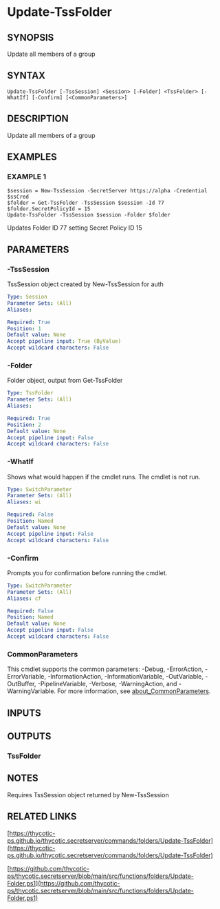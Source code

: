 # Update-TssFolder

## SYNOPSIS
Update all members of a group

## SYNTAX

```
Update-TssFolder [-TssSession] <Session> [-Folder] <TssFolder> [-WhatIf] [-Confirm] [<CommonParameters>]
```

## DESCRIPTION
Update all members of a group

## EXAMPLES

### EXAMPLE 1
```
$session = New-TssSession -SecretServer https://alpha -Credential $ssCred
$folder = Get-TssFolder -TssSession $session -Id 77
$folder.SecretPolicyId = 15
Update-TssFolder -TssSession $session -Folder $folder
```

Updates Folder ID 77 setting Secret Policy ID 15

## PARAMETERS

### -TssSession
TssSession object created by New-TssSession for auth

```yaml
Type: Session
Parameter Sets: (All)
Aliases:

Required: True
Position: 1
Default value: None
Accept pipeline input: True (ByValue)
Accept wildcard characters: False
```

### -Folder
Folder object, output from Get-TssFolder

```yaml
Type: TssFolder
Parameter Sets: (All)
Aliases:

Required: True
Position: 2
Default value: None
Accept pipeline input: False
Accept wildcard characters: False
```

### -WhatIf
Shows what would happen if the cmdlet runs.
The cmdlet is not run.

```yaml
Type: SwitchParameter
Parameter Sets: (All)
Aliases: wi

Required: False
Position: Named
Default value: None
Accept pipeline input: False
Accept wildcard characters: False
```

### -Confirm
Prompts you for confirmation before running the cmdlet.

```yaml
Type: SwitchParameter
Parameter Sets: (All)
Aliases: cf

Required: False
Position: Named
Default value: None
Accept pipeline input: False
Accept wildcard characters: False
```

### CommonParameters
This cmdlet supports the common parameters: -Debug, -ErrorAction, -ErrorVariable, -InformationAction, -InformationVariable, -OutVariable, -OutBuffer, -PipelineVariable, -Verbose, -WarningAction, and -WarningVariable. For more information, see [about_CommonParameters](http://go.microsoft.com/fwlink/?LinkID=113216).

## INPUTS

## OUTPUTS

### TssFolder
## NOTES
Requires TssSession object returned by New-TssSession

## RELATED LINKS

[https://thycotic-ps.github.io/thycotic.secretserver/commands/folders/Update-TssFolder](https://thycotic-ps.github.io/thycotic.secretserver/commands/folders/Update-TssFolder)

[https://github.com/thycotic-ps/thycotic.secretserver/blob/main/src/functions/folders/Update-Folder.ps1](https://github.com/thycotic-ps/thycotic.secretserver/blob/main/src/functions/folders/Update-Folder.ps1)

